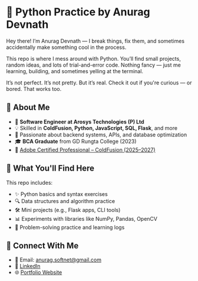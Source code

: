 # 🐍 Python Practice by Anurag Devnath

Hey there! I’m Anurag Devnath — I break things, fix them, and sometimes accidentally make something cool in the process.

This repo is where I mess around with Python. You’ll find small projects, random ideas, and lots of trial-and-error code. Nothing fancy — just me learning, building, and sometimes yelling at the terminal.

It’s not perfect. It’s not pretty. But it’s real.
Check it out if you're curious — or bored. That works too.

## 📘 About Me

* 💼 **Software Engineer at Arosys Technologies (P) Ltd**
* 💡 Skilled in **ColdFusion, Python, JavaScript, SQL, Flask**, and more
* 🧪 Passionate about backend systems, APIs, and database optimization
* 🎓 **BCA Graduate** from GD Rungta College (2023)
* 📜 [Adobe Certified Professional – ColdFusion (2025–2027)](https://certification.adobe.com/credential/verify/97cfe553-f7e8-11ef-9883-42010a40002a)

## 🧠 What You'll Find Here

This repo includes:

* ✨ Python basics and syntax exercises
* 🔍 Data structures and algorithm practice
* 🛠️ Mini projects (e.g., Flask apps, CLI tools)
* 📊 Experiments with libraries like NumPy, Pandas, OpenCV
* 🧪 Problem-solving practice and learning logs


## 🔗 Connect With Me

* 📧 Email: [anurag.softnet@gmail.com](mailto:anurag.softnet@gmail.com)
* 💼 [LinkedIn](https://www.linkedin.com/in/anuragdevnath/)
* 🌐 [Portfolio Website](https://anuragdevnath.github.io/portfolio/)

